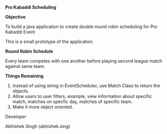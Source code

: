 **Pro Kabaddi Scheduling**

**Objective**

To build a java application to create double round robin scheduling for Pro Kabaddi Event

This is a small prototype of the application.

**Round Robin Schedule**

Every team competes with one another before playing second league match against same team.

**Things Remaining**

1) Instead of using string in EventScheduler, use Match Class to return the objects.
2) Allow users to user filters, example, view information about specific match, matches on specfic day, matches of specific team.
3) Make it more object oriented.



Developer

Abhishek Singh (abhishek.sing)
